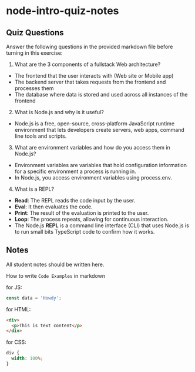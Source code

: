 # node-intro-quiz-notes

## Quiz Questions

Answer the following questions in the provided markdown file before turning in this exercise:

1. What are the 3 components of a fullstack Web architecture?

- The frontend that the user interacts with (Web site or Mobile app)
- The backend server that takes requests from the frontend and processes them
- The database where data is stored and used across all instances of the frontend

2. What is Node.js and why is it useful?

- Node.js is a free, open-source, cross-platform JavaScript runtime environment that lets developers create servers, web apps, command line tools and scripts.

3. What are environment variables and how do you access them in Node.js?

- Environment variables are variables that hold configuration information for a specific environment a process is running in.
- In Node.js, you access environment variables using process.env.

4. What is a REPL?

- **Read**: The REPL reads the code input by the user.
- **Eval**: It then evaluates the code.
- **Print**: The result of the evaluation is printed to the user.
- **Loop**: The process repeats, allowing for continuous interaction.
- The Node.js **REPL** is a command line interface (CLI) that uses Node.js is to run small bits TypeScript code to confirm how it works.

## Notes

All student notes should be written here.

How to write `Code Examples` in markdown

for JS:

```javascript
const data = 'Howdy';
```

for HTML:

```html
<div>
  <p>This is text content</p>
</div>
```

for CSS:

```css
div {
  width: 100%;
}
```
